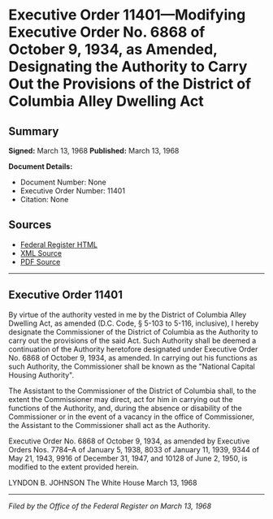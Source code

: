 # Executive Order 11401—Modifying Executive Order No. 6868 of October 9, 1934, as Amended, Designating the Authority to Carry Out the Provisions of the District of Columbia Alley Dwelling Act

## Summary

**Signed:** March 13, 1968
**Published:** March 13, 1968

**Document Details:**
- Document Number: None
- Executive Order Number: 11401
- Citation: None

## Sources
- [Federal Register HTML](https://www.presidency.ucsb.edu/documents/executive-order-11401-modifying-executive-order-no-6868-october-9-1934-amended-designating)
- [XML Source](None)
- [PDF Source](None)

---

## Executive Order 11401

By virtue of the authority vested in me by the District of Columbia Alley Dwelling Act, as amended (D.C. Code, § 5-103 to 5-116, inclusive), I hereby designate the Commissioner of the District of Columbia as the
Authority to carry out the provisions of the said Act. Such Authority shall be deemed a continuation of the Authority heretofore designated under Executive Order No. 6868 of October 9, 1934, as amended. In carrying out his functions as such Authority, the Commissioner shall be known as the "National Capital Housing Authority".

The Assistant to the Commissioner of the District of Columbia shall, to the extent the Commissioner may direct, act for him in carrying out the functions of the Authority, and, during the absence or disability of the Commissioner or in the event of a vacancy in the office of Commissioner, the Assistant to the Commissioner shall act as the Authority.

Executive Order No. 6868 of October 9, 1934, as amended by Executive Orders Nos. 7784–A of January 5, 1938, 8033 of January 11, 1939, 9344 of May 21, 1943, 9916 of December 31, 1947, and 10128 of June 2, 1950, is modified to the extent provided herein.

LYNDON B. JOHNSON
The White House
March 13, 1968

---

*Filed by the Office of the Federal Register on March 13, 1968*
